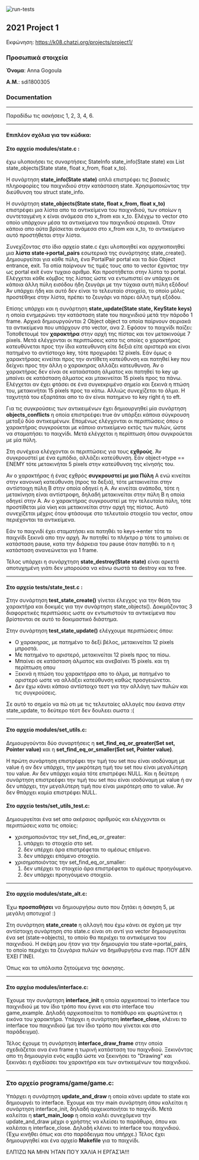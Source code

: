 ![run-tests](../../workflows/run-tests/badge.svg)

## 2021 Project 1

Εκφώνηση: https://k08.chatzi.org/projects/project1/


### Προσωπικά στοιχεία

__Όνομα__: Anna Gogoula

__Α.Μ.__: sdi1800305


### Documentation
***
Παραδίδω τις ασκήσεις 1, 2, 3, 4, 6.
***
#### Επιπλέον σχόλια για τον κώδικα:
#### Στο __αρχείο modules/state.c__ :
έχω υλοποιήσει τις συναρτήσεις StateInfo state_info(State state) και List state_objects(State state, float x_from, float x_to).

Η συνάρτηση __state_info(State state)__ απλά επιστρέφει τις βασικές πληροφορίες του παιχνιδιού στην κατάσταση state. Χρησιμοποιώντας την διεύθυνση του struct state_info.

Η συνάρτηση __state_objects(State state, float x_from, float x_to)__ επιστρέφει μια λίστα απο τα αντικείμενα του παιχνιδιού, των οποίων η συντεταγμένη x είναι ανάμεσα στο x_from και x_to.
Ελέγχω το vector στο οποίο υπάρχουν μέσα τα αντικείμενα του παιχνιδιού σειριακά. Όταν κάποιο απο αύτα βρίσκεται ανάμεσα στο x_from και x_to, το αντικείμενο αυτό προστήθεται στην λίστα.

Συνεχίζοντας στο ίδιο αρχείο state.c έχει υλοποιηθεί και αρχηκοποιηθεί μια __λίστα state->portal_pairs__ εσωτερικά της συνάρτησης state_create(). 
Δημιουργείται για κάθε πύλη, ένα PortalPair portal και τα δύο Object entrance, exit. Τα οπία παίρνουν τις τιμές τους απο το vector έχοντας την ως portal exit έναν τυχαιο αριθμο. Και προστήθεται στην λίστα το portal.
Ελέγχεται κάθε κόμβος της λίστας ώστε να εντωπιστεί αν υπάρχει σε κάποια άλλη πύλη εισόδου ήδη ζευγάρι με την τύχαια αυτή πύλη εξόδου! Άν υπάρχει ήδη και αυτό δεν είναι το τελευταίο στοιχείο, το οποίο μόλις προστέθηκε στην λίστα, πρέπει το ζευγάρι να πάρει άλλη τιμή εξόδου.

Επίσης υπάρχει και η συνάρτηση __state_update(State state, KeyState keys)__ η οποία ενημερώνει την κατάσταση state του παιχνιδιού μετά την πάροδο 1 frame.
Αρχικά δημιουργούνται 2 Object object τα οποία παίρνουν σειριακά τα αντικείμενα που υπάρχουν στο vector, ανα 2.
Εφόσον το παιχνίδι παίζει:
Τοποθετουμέ τον __χαρακτήρα__ στην αρχή της πίστας και τον μετακινούμε 7 pixels. Μετά ελέγχονται οι περιπτώσεις κατα τις οποίες ο χαρακτήρας κατευθύνεται προς την ίδια κατευθυνση είτε δεξιά είτε αριστερά και είναι πατημένο το αντίστοιχο key, τότε προχωράει 12 pixels.
Εάν όμως ο χαρακτήραας κινείται προς την αντίθετη κατεύθυνση και πατηθεί key που δείχνει προς την άλλη ο χαρακηρας αλλάζει κατευθυνση.
Άν ο χαρακτήρας δεν είναι σε καταάσταση άλματος και πατηθεί το key up μπαίνει σε κατάσταση άλματος και μτακινείται 15 pixels προς τα πάνω.
Ελέγχεται αν έχει φτάσει σε ένα συγκεκριμένο σημείο και ξεκινά η πτώση του, μετακινήται 15 pixels προς τα κάτω.
Αλλιώς συνεχίζεται το άλμα. Η ταχυτητά του εξαρτάται απο το άν είναι πατημενο το key right ή το eft.

Για τις συγκρούσεις των αντικειμένων έχει δημιουργηθεί μία συνάρτηση __objects_conflicts__ η οποία επιστρεέφει true άν υπάρξει κάποια σύγκρουση μεταξύ δύο αντικειμένων.
Επομένως ελέγχονται οι περιπτώσεις όπου ο χαρακτήρας συγκρούεται με κάποιο αντικείμενο εκτός των πυλών, ώστε να σταματήσει το παιχνίδι.
Μετά ελέγχεται η περίπτωση όπου συγκρούεται με μία πύλη.

Στη συνέχεια ελέγχονται οι περιπτώσεις για τους __εχθρούς__. Άν συγκρουστεί με ένα εμπόδιο, αλλάζει κατεύθυνση. Εάν object->type == ENEMY τότε μετακινήται 5 pixels στην κατεύθυνση της κίνησής του. 

Αν ο χαρακτήρας ή ένας εχθρός __συγκρουστεί με μια Πύλη__ A 
ενώ κινείται στην κανονική κατεύθυνση (προς τα δεξιά), τότε μετακινείται στην αντίστοιχη πύλη B στην οποία οδηγεί η Α.
Αν κινείται ανάποδα, τότε η μετακίνηση είναι αντίστροφη,
δηλαδή μετακινείται στην πύλη B η οποία οδηγεί στην A.
Αν ο χαρακτήρας συγκρουστεί με την τελευταία πύλη, τότε προστίθεται μία νίκη και μετακινείται στην αρχή της πίστας.
Αυτό συνεχίζεται μέχρις ότου φτάσουμε στο τελευταίο στοιχείο του vector, οπου περιέχονται τα αντικείμενα. 

Εάν το παιχνιδί έχει σταματήσει και πατηθέι το keys->enter τότε το παιχνίδι ξεκινά απο την αρχή. Άν πατηθεί το πλήκτρο p τότε το μπαίνει σε κατάσταση pause, κατα την διάρκεια του pause όταν πατηθέι το n η κατάσταση ανανεώνεται για 1 frame.

Τέλος υπάρχει η συνάρχτηση __state_destroy(State state)__
είναι αρκετά αποτυχημένη γιάτι δεν μπορούσα να κάνω σωστά τα destroy και τα free.
***
#### Στο αρχείο tests/__state_test.c__ : 
Στην συνάρτηση __test_state_create()__ γίνεται έλεγχος για την θέση του χαρακτήρα και δοκιμές για την συνάρτηση state_objects(). Δοκιμάζοντας 3 διαφορετικές περιπτώσεις ωστε αν εντωπιστούν τα αντικείμενα που βρίστονται σε αυτό το δοκιμαστικό διάστημα.

Στην συνάρτηση __test_state_update()__ ελέγχουμε περιπτώσεις όπου:
* Ο χαρακηρας, με πατημένο το δεξί βέλος, μετακινείται 12 pixels μπροστά.
* Με πατημένο το αριστερό, μετακινείται 12 pixels προς τα πίσω.
* Μπαίνει σε κατάσταση άλματος και ανεβαίνει 15 pixels.
και τη περίπτωση οπου
* Ξεκινά η πτώση του χαρακτήρρα απο το άλμα, με πατημένο το αριστερό ωστε να αλλάξει κατεύθυνση καθώς προσγειώνεται.
* Δεν έχω κάνει κάποιο αντίστοιχο τεστ για την αλλάγη των πυλών και τις συγκρούσεις.

Σε αυτό το σημείο να πώ οτι με τις τελευταίες αλλαγές που έκανα στην state_update, το δεύτερο τέστ δεν δουλεει σωστα :(
***
#### Στο __αρχείο modules/set_utils.c__:
Δημιουργούνται  δύο συναρτήσεις η __set_find_eq_or_greater(Set set, Pointer value)__ και η __set_find_eq_or_smaller(Set set, Pointer value)__.

Η πρώτη συνάρτηση επιστρέφει την τιμή του set που είναι ισοδύναμη με value ή αν δεν υπάρχει, την μικρότερη τιμή του set που είναι μεγαλύτερη του value. Αν δεν υπάρχει καμία τότε επιστρέφει NULL.
Και η δεύτερη συνάρτηση επιστρεέφει την τιμή του set που είναι ισοδύναμη με value ή αν δεν υπάρχει, την μεγαλύτερη τιμή που είναι μικρότερη απο το value. Άν δεν θπάρχει καμία επιστρέφει NULL.

#### Στο __αρχείο tests/set_utils_test.c__: 
Δημιουργείται ένα set απο ακέραιος αριθμούς και ελέγχονται οι περιπτώσεις κατα τις οποίες:
* χρισημοποιόντας την set_find_eq_or_greater:
    1. υπάρχει το στοιχείο στο set.
    2. δεν υπέρχει άρα επιστρέφεται το αμέσως επόμενο.
    3. δεν υπάρχει επόμενο στοιχείο.
* χρισημοποιόντας την set_find_eq_or_smaller:
    1. δεν υπέρχει το στοιχείο άρα επιστρέφεται το αμέσως προηγόυμενο.
    2. δεν υπάρχει προηγόυμενο στοιχείο.
***

#### Στο __αρχείο modules/state_alt.c__:
Έχω __προσπαθήσει__ να δημιουργήσω αυτο που ζητάει η άσκηση 5, με μεγάλη αποτυχια! :)

Στη συνάρτηση __state_create__ η αλλαγή που έχω κάνει σε σχέση με την αντίστοιχη συνάρτηση στο state.c είναι οτι αντί για vector δημιουργείται ένα set (state->objects), το οποίο θα περιέχει τα αντικέιμενα του παιχνιδιού.
Η σκέψη μου ήταν για την δημιουργία του state->portal_pairs, το οποίο περιέχει τα ζευγάρια πυλών να δημιθυργήσω ενα map. ΠΟΥ ΔΕΝ ΈΧΕΙ ΓΊΝΕΙ.

Όπως και τα υπόλοιπα ζητούμενα της άσκησης.
***

#### Στο αρχέιο __modules/interface.c__:
Έχουμε την συνάρτηση __interface_init__ η οποία αρχικοποιεί το interface του παιχνιδιού με τον ίδιο τρόπο που έγινε και στο interface του game_example. Δηλαδή αρχικοποιείται το παπάθυρο και φωρτώνεται η εικόνα του χαρακτήρα.
Υπάρχει η συνάρτηση __interface_close__, κλέινει το interface του παιχνιδιού (με τον ίδιο τρόπο που γίνεται και στο παράδειγμα).

Τέλος έχουμε τη συνάρτηση __interface_draw_frame__ στην οποία σχεδιάζεται ανα ένα frame η τωρινή κατάσταση του παιχνδιού.
Ξεκινόντας απο τη δημιουργία ενός καμβά ώστε να ξεκινήσει το "Drawing" και ξεκινάει η σχεδίασει του χαρακτήρα και των αντικειμένων του παιχνιδιού.
***

### Στο αρχείο __programs/game/game.c__:
Υπάρχει η συνάρτηση __update_and_draw__ η οποία κάνει update το state και δημιουργέι το interface.
Έχουμε και την main συνάρτηση όπου καλείται η συνάρτηση interface_init, δηλαδή αρχεικοποιήται το παιχνίδι. Μετά καλείται η __start_main_loop__ η οποία καλέι συνεχόμενα την update_and_draw μέχρι ο χρήστης να κλείσει το παράθυρο, όπου και καλέιται η interface_close. Δηλαδή κλέινει το interface του παιχνιδιού.
(Έχω κινήθει όπως και στο παράδειγμα που υπήρχε.)
Τέλος έχει δημιουργηθεί και ένα αρχείο __Makefile__ για το παιχνίδι.

ΕΛΠΊΖΩ ΝΑ ΜΗΝ ΉΤΑΝ ΠΟΎ ΧΆΛΙΑ Η ΕΡΓΑΣΊΑ!!!